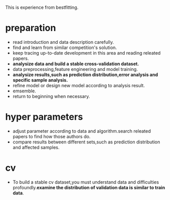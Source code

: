 This is experience from bestfitting.
# preparation
* read introduction and data description carefully.
* find and learn from similar competition's solution.
* keep tracing up-to-date development in this area and reading releated papers.
* **analysize data and build a stable cross-validation dataset.**
* data preprocessing,feature engineering and model training.
* **analysize results,such as prediction distribution,error analysis and specific sample analysis.**
* refine model or design new model according to analysis result.
* emsemble.
* return to beginning when necessary.

# hyper parameters
* adjust parameter according to data and algorithm.search releated papers to find how those authors do.
* compare results between different sets,such as prediction distribution and affected samples.

# cv
* To build a stable cv dataset,you must understand data and difficulties profoundly.**examine the distribution of validation data is similar to train data**.

